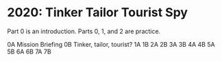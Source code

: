 # 2020: Tinker Tailor Tourist Spy

Part 0 is an introduction.
Parts 0, 1, and 2 are practice.

0A Mission Briefing
0B Tinker, tailor, tourist?
1A
1B
2A
2B
3A
3B
4A
4B
5A
5B
6A
6B
7A
7B
